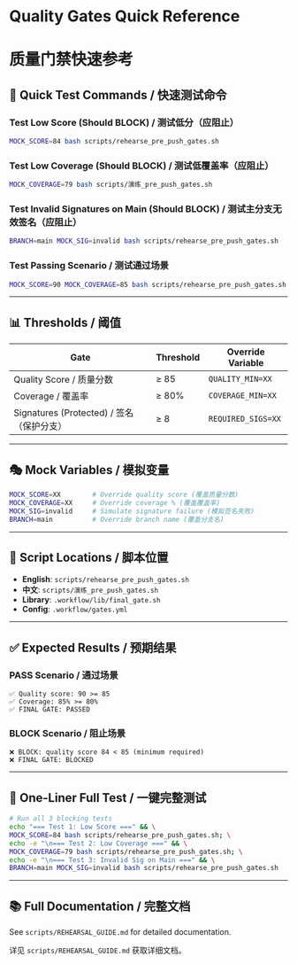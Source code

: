 # Quality Gates Quick Reference
# 质量门禁快速参考

## 🚀 Quick Test Commands / 快速测试命令

### Test Low Score (Should BLOCK) / 测试低分（应阻止）
```bash
MOCK_SCORE=84 bash scripts/rehearse_pre_push_gates.sh
```

### Test Low Coverage (Should BLOCK) / 测试低覆盖率（应阻止）
```bash
MOCK_COVERAGE=79 bash scripts/演练_pre_push_gates.sh
```

### Test Invalid Signatures on Main (Should BLOCK) / 测试主分支无效签名（应阻止）
```bash
BRANCH=main MOCK_SIG=invalid bash scripts/rehearse_pre_push_gates.sh
```

### Test Passing Scenario / 测试通过场景
```bash
MOCK_SCORE=90 MOCK_COVERAGE=85 bash scripts/rehearse_pre_push_gates.sh
```

---

## 📊 Thresholds / 阈值

| Gate | Threshold | Override Variable |
|------|-----------|-------------------|
| Quality Score / 质量分数 | ≥ 85 | `QUALITY_MIN=XX` |
| Coverage / 覆盖率 | ≥ 80% | `COVERAGE_MIN=XX` |
| Signatures (Protected) / 签名（保护分支） | ≥ 8 | `REQUIRED_SIGS=XX` |

---

## 🎭 Mock Variables / 模拟变量

```bash
MOCK_SCORE=XX        # Override quality score (覆盖质量分数)
MOCK_COVERAGE=XX     # Override coverage % (覆盖覆盖率)
MOCK_SIG=invalid     # Simulate signature failure (模拟签名失败)
BRANCH=main          # Override branch name (覆盖分支名)
```

---

## 📁 Script Locations / 脚本位置

- **English**: `scripts/rehearse_pre_push_gates.sh`
- **中文**: `scripts/演练_pre_push_gates.sh`
- **Library**: `.workflow/lib/final_gate.sh`
- **Config**: `.workflow/gates.yml`

---

## ✅ Expected Results / 预期结果

### PASS Scenario / 通过场景
```
✅ Quality score: 90 >= 85
✅ Coverage: 85% >= 80%
✅ FINAL GATE: PASSED
```

### BLOCK Scenario / 阻止场景
```
❌ BLOCK: quality score 84 < 85 (minimum required)
❌ FINAL GATE: BLOCKED
```

---

## 🔧 One-Liner Full Test / 一键完整测试

```bash
# Run all 3 blocking tests
echo "=== Test 1: Low Score ===" && \
MOCK_SCORE=84 bash scripts/rehearse_pre_push_gates.sh; \
echo -e "\n=== Test 2: Low Coverage ===" && \
MOCK_COVERAGE=79 bash scripts/rehearse_pre_push_gates.sh; \
echo -e "\n=== Test 3: Invalid Sig on Main ===" && \
BRANCH=main MOCK_SIG=invalid bash scripts/rehearse_pre_push_gates.sh
```

---

## 📚 Full Documentation / 完整文档

See `scripts/REHEARSAL_GUIDE.md` for detailed documentation.

详见 `scripts/REHEARSAL_GUIDE.md` 获取详细文档。
